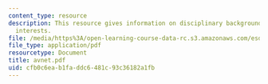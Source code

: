 ```yaml
---
content_type: resource
description: This resource gives information on disciplinary background, and research
  interests.
file: /media/https%3A/open-learning-course-data-rc.s3.amazonaws.com/esd-342-advanced-system-architecture-spring-2006/cfb0c6eab1faddc6481c93c36182a1fb_avnet.pdf
file_type: application/pdf
resourcetype: Document
title: avnet.pdf
uid: cfb0c6ea-b1fa-ddc6-481c-93c36182a1fb
---
```


